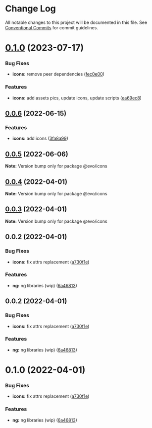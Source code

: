 # Change Log

All notable changes to this project will be documented in this file.
See [Conventional Commits](https://conventionalcommits.org) for commit guidelines.

# [0.1.0](https://github.com/evotor/evo-frontend/compare/@evo/icons@0.0.6...@evo/icons@0.1.0) (2023-07-17)


### Bug Fixes

* **icons:** remove peer dependencies ([fec0e00](https://github.com/evotor/evo-frontend/commit/fec0e001a86980718385bb0abed447997104929e))


### Features

* **icons:** add assets pics, update icons, update scripts ([ea69ec8](https://github.com/evotor/evo-frontend/commit/ea69ec8ae579654adf44574e9cbce842ddf432ff))





## [0.0.6](https://github.com/evotor/evo-frontend/compare/@evo/icons@0.0.5...@evo/icons@0.0.6) (2022-06-15)


### Features

* **icons:** add icons ([3fa8a99](https://github.com/evotor/evo-frontend/commit/3fa8a9990251ad05f3a4324a84d5077d8bcff0c9))





## [0.0.5](https://github.com/evotor/evo-frontend/compare/@evo/icons@0.0.4...@evo/icons@0.0.5) (2022-06-06)

**Note:** Version bump only for package @evo/icons





## [0.0.4](https://github.com/evotor/evo-frontend/compare/@evo/icons@0.0.3...@evo/icons@0.0.4) (2022-04-01)

**Note:** Version bump only for package @evo/icons





## [0.0.3](https://github.com/evotor/evo-frontend/compare/@evo/icons@0.0.2...@evo/icons@0.0.3) (2022-04-01)

**Note:** Version bump only for package @evo/icons





## 0.0.2 (2022-04-01)


### Bug Fixes

* **icons:** fix attrs replacement ([a730f1e](https://github.com/evotor/evo-frontend/commit/a730f1e4d4e7d74c20f12831c21609d424d1b895))


### Features

* **ng:** ng libraries (wip) ([6a46813](https://github.com/evotor/evo-frontend/commit/6a4681319e929ff48bab235d24dda70d7a333dca))





## 0.0.2 (2022-04-01)


### Bug Fixes

* **icons:** fix attrs replacement ([a730f1e](https://github.com/evotor/evo-frontend/commit/a730f1e4d4e7d74c20f12831c21609d424d1b895))


### Features

* **ng:** ng libraries (wip) ([6a46813](https://github.com/evotor/evo-frontend/commit/6a4681319e929ff48bab235d24dda70d7a333dca))





# 0.1.0 (2022-04-01)


### Bug Fixes

* **icons:** fix attrs replacement ([a730f1e](https://github.com/evotor/evo-frontend/commit/a730f1e4d4e7d74c20f12831c21609d424d1b895))


### Features

* **ng:** ng libraries (wip) ([6a46813](https://github.com/evotor/evo-frontend/commit/6a4681319e929ff48bab235d24dda70d7a333dca))
